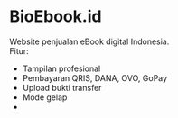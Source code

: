 # BioEbook.id

Website penjualan eBook digital Indonesia.  
Fitur:
- Tampilan profesional
- Pembayaran QRIS, DANA, OVO, GoPay
- Upload bukti transfer
- Mode gelap
- 
